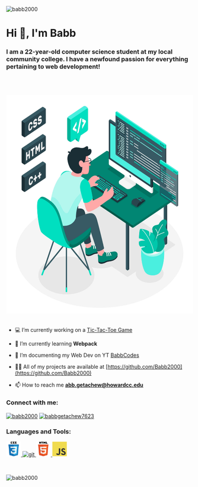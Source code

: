 <p align="left"> <img src="https://komarev.com/ghpvc/?username=babb2000&label=Profile%20views&color=0e75b6&style=flat" alt="babb2000" /> </p>
<h1 align="left">Hi 👋, I'm Babb</h1>
<h3 align="left">I am a 22-year-old computer science student at my local community college. I have a newfound passion for everything pertaining to web development!</h3>

<br/>
<br/>
<br/>

<img src="Images/MainImageGithub.jpg" width="588" height="588">

</br>
</br>


- 💻 I’m currently working on a [Tic-Tac-Toe Game](https://github.com/Babb2000/Tic-Tac_Toe.git)

- 🌱 I’m currently learning **Webpack**

- 👯 I’m documenting my Web Dev on YT [BabbCodes](https://www.youtube.com/@babbcodes/videos)

- 👨‍💻 All of my projects are available at [https://github.com/Babb2000](https://github.com/Babb2000)

- 📫 How to reach me **abb.getachew@howardcc.edu**

<h3 align="left">Connect with me:</h3>
<p align="left">
<a href="https://codepen.io/babb2000" target="blank"><img align="center" src="https://raw.githubusercontent.com/rahuldkjain/github-profile-readme-generator/master/src/images/icons/Social/codepen.svg" alt="babb2000" height="30" width="40" /></a>
<a href="https://www.youtube.com/@babbcodes/videos" target="blank"><img align="center" src="https://raw.githubusercontent.com/rahuldkjain/github-profile-readme-generator/master/src/images/icons/Social/youtube.svg" alt="babbgetachew7623" height="30" width="40" /></a>
</p>

<h3 align="left">Languages and Tools:</h3>
<p align="left"> <a href="https://www.w3schools.com/css/" target="_blank" rel="noreferrer"> <img src="https://raw.githubusercontent.com/devicons/devicon/master/icons/css3/css3-original-wordmark.svg" alt="css3" width="40" height="40"/> </a> <a href="https://git-scm.com/" target="_blank" rel="noreferrer"> <img src="https://www.vectorlogo.zone/logos/git-scm/git-scm-icon.svg" alt="git" width="40" height="40"/> </a> <a href="https://www.w3.org/html/" target="_blank" rel="noreferrer"> <img src="https://raw.githubusercontent.com/devicons/devicon/master/icons/html5/html5-original-wordmark.svg" alt="html5" width="40" height="40"/> </a> <a href="https://developer.mozilla.org/en-US/docs/Web/JavaScript" target="_blank" rel="noreferrer"> <img src="https://raw.githubusercontent.com/devicons/devicon/master/icons/javascript/javascript-original.svg" alt="javascript" width="40" height="40"/> </a> </p>

</br>
<p><img align="center" src="https://github-readme-streak-stats.herokuapp.com/?user=babb2000&" alt="babb2000" /></p>

